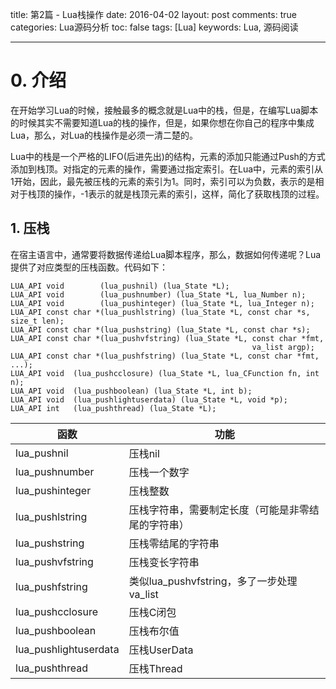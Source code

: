 title: 第2篇 - Lua栈操作
date: 2016-04-02
layout: post
comments: true
categories: Lua源码分析
toc: false
tags: [Lua]
keywords: Lua, 源码阅读

---

# 0. 介绍
在开始学习Lua的时候，接触最多的概念就是Lua中的栈，但是，在编写Lua脚本的时候其实不需要知道Lua的栈的操作，但是，如果你想在你自己的程序中集成Lua，那么，对Lua的栈操作是必须一清二楚的。

Lua中的栈是一个严格的LIFO(后进先出)的结构，元素的添加只能通过Push的方式添加到栈顶。对指定的元素的操作，需要通过指定索引。在Lua中，元素的索引从1开始，因此，最先被压栈的元素的索引为1。同时，索引可以为负数，表示的是相对于栈顶的操作，-1表示的就是栈顶元素的索引，这样，简化了获取栈顶的过程。

<!--more-->

## 1. 压栈
在宿主语言中，通常要将数据传递给Lua脚本程序，那么，数据如何传递呢？Lua提供了对应类型的压栈函数。代码如下：
```
LUA_API void        (lua_pushnil) (lua_State *L);
LUA_API void        (lua_pushnumber) (lua_State *L, lua_Number n);
LUA_API void        (lua_pushinteger) (lua_State *L, lua_Integer n);
LUA_API const char *(lua_pushlstring) (lua_State *L, const char *s, size_t len);
LUA_API const char *(lua_pushstring) (lua_State *L, const char *s);
LUA_API const char *(lua_pushvfstring) (lua_State *L, const char *fmt,
                                                      va_list argp);
LUA_API const char *(lua_pushfstring) (lua_State *L, const char *fmt, ...);
LUA_API void  (lua_pushcclosure) (lua_State *L, lua_CFunction fn, int n);
LUA_API void  (lua_pushboolean) (lua_State *L, int b);
LUA_API void  (lua_pushlightuserdata) (lua_State *L, void *p);
LUA_API int   (lua_pushthread) (lua_State *L);
```
| 函数 | 功能 |
|--------|--------|
|    lua_pushnil    |    压栈nil    |
|    lua_pushnumber    |    压栈一个数字    |
|    lua_pushinteger    |    压栈整数    |
|    lua_pushlstring    |    压栈字符串，需要制定长度（可能是非零结尾的字符串）    |
|    lua_pushstring    |    压栈零结尾的字符串    |
|    lua_pushvfstring    |    压栈变长字符串    |
|    lua_pushfstring    |    类似lua_pushvfstring，多了一步处理va_list    |
|    lua_pushcclosure    |    压栈C闭包    |
|    lua_pushboolean    |    压栈布尔值    |
|    lua_pushlightuserdata    |    压栈UserData    |
|    lua_pushthread    |    压栈Thread    |



















